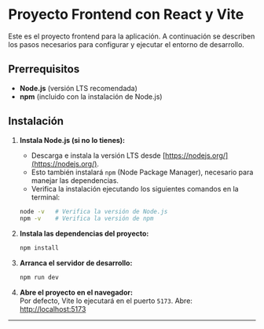 # Proyecto Frontend con React y Vite

Este es el proyecto frontend para la aplicación. A continuación se describen los pasos necesarios para configurar y ejecutar el entorno de desarrollo.

## Prerrequisitos

- **Node.js** (versión LTS recomendada)  
- **npm** (incluido con la instalación de Node.js)  

## Instalación

1. **Instala Node.js (si no lo tienes):**  
   - Descarga e instala la versión LTS desde [https://nodejs.org/](https://nodejs.org/).  
   - Esto también instalará `npm` (Node Package Manager), necesario para manejar las dependencias.  
   - Verifica la instalación ejecutando los siguientes comandos en la terminal:  

   ```bash
   node -v   # Verifica la versión de Node.js
   npm -v    # Verifica la versión de npm
   ```

2. **Instala las dependencias del proyecto:**  

   ```bash
   npm install
   ```

3. **Arranca el servidor de desarrollo:**  

   ```bash
   npm run dev
   ```

4. **Abre el proyecto en el navegador:**  
   Por defecto, Vite lo ejecutará en el puerto `5173`. Abre: [http://localhost:5173](http://localhost:5173)

---
